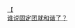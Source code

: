 [【](http://tieba.baidu.com/p/3349615808?see_lz=1&pn=)   
[谁说固定团就和谐了？](http://tieba.baidu.com/p/3350360000?see_lz=1&pn=)   
